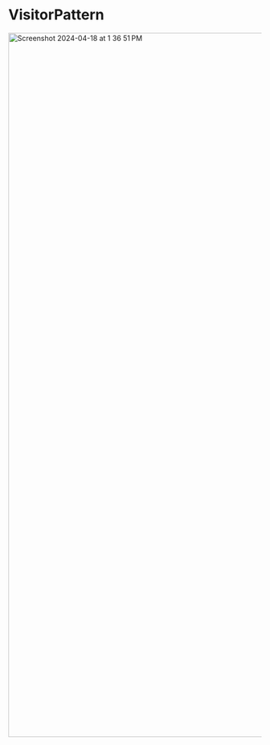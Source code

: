 # VisitorPattern

<img width="1399" alt="Screenshot 2024-04-18 at 1 36 51 PM" src="https://github.com/harbeyme24/VisitorPattern/assets/143273418/010c353d-660a-4f10-aee4-182c103434cb">
